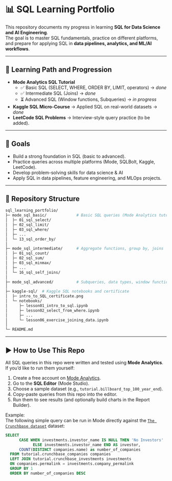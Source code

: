 # 📊 SQL Learning Portfolio

This repository documents my progress in learning **SQL for Data Science and AI Engineering**.  
The goal is to master SQL fundamentals, practice on different platforms, and prepare for applying SQL in **data pipelines, analytics, and ML/AI workflows**.

---

## 🚀 Learning Path and Progression

- **Mode Analytics SQL Tutorial**
  - ✅ Basic SQL (SELECT, WHERE, ORDER BY, LIMIT, operators) → *done*
  - ✅ Intermediate SQL (Joins) → *done*
  - ⏳ Advanced SQL (Window functions, Subqueries) → *in progress*
- **Kaggle SQL Micro-Course** → Applied SQL on real-world datasets → *done*
- **LeetCode SQL Problems** → Interview-style query practice (to be added).  

---

## 🎯 Goals

- Build a strong foundation in SQL (basic to advanced).
- Practice queries across multiple platforms (Mode, SQLBolt, Kaggle, LeetCode).
- Develop problem-solving skills for data science & AI 
- Apply SQL in data pipelines, feature engineering, and MLOps projects.

---

## 📂 Repository Structure
```bash
sql_learning_portfolio/
├─ mode_sql_basic/             # Basic SQL queries (Mode Analytics tutorial)
│  ├─ 01_sql_select/
│  ├─ 02_sql_limit/
│  ├─ 03_sql_where/
│  ├─ ...
│  └─ 13_sql_order_by/
│
├─ mode_sql_intermediate/      # Aggregate functions, group by, joins
│  ├─ 01_sql_count/
│  ├─ 02_sql_sum/
│  ├─ 03_sql_minmax/
│  ├─ ...
│  └─ 16_sql_self_joins/
│
├─ mode_sql_advanced/          # Subqueries, data types, window functions
│
├─ kaggle-sql/  # Kaggle SQL notebooks and certificate
│  ├─ intro_to_SQL_certificate.png
│  └─ notebooks/
│     ├─ lesson01_intro_to_sql.ipynb
│     ├─ lesson02_select_from_where.ipynb
│     ├─ ...
│     └─ lesson06_exercise_joining_data.ipynb
│
└─ README.md
```

---

## ▶️ How to Use This Repo

All SQL queries in this repo were written and tested using **Mode Analytics**.  
If you’d like to run them yourself:

1. Create a free account on [Mode Analytics](https://mode.com/).
2. Go to the **SQL Editor** (Mode Studio).
3. Choose a sample dataset (e.g., `tutorial.billboard_top_100_year_end`).
4. Copy-paste queries from this repo into the editor.
5. Run them to see results (and optionally build charts in the Report Builder).

Example:  
The following simple query can be run in Mode directly against the [`The Crunchbase dataset`](https://mode.com/sql-tutorial/sql-outer-joins#the-crunchbase-dataset) dataset:

```sql
SELECT 
      CASE WHEN investments.investor_name IS NULL THEN 'No Investors'
            ELSE investments.investor_name END AS investor,
      COUNT(DISTINCT companies.name) as number_of_companies
  FROM tutorial.crunchbase_companies companies
  LEFT JOIN tutorial.crunchbase_investments investments
  ON companies.permalink = investments.company_permalink
  GROUP BY 1
  ORDER BY number_of_companies DESC




